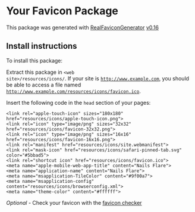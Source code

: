 # Your Favicon Package

This package was generated with [RealFaviconGenerator](https://realfavicongenerator.net/) [v0.16](https://realfavicongenerator.net/change_log#v0.16)

## Install instructions

To install this package:

Extract this package in <code>&lt;web site&gt;/resources/icons/</code>. If your site is <code>http://www.example.com</code>, you should be able to access a file named <code>http://www.example.com/resources/icons/favicon.ico</code>.

Insert the following code in the `head` section of your pages:

    <link rel="apple-touch-icon" sizes="180x180" href="resources/icons/apple-touch-icon.png">
    <link rel="icon" type="image/png" sizes="32x32" href="resources/icons/favicon-32x32.png">
    <link rel="icon" type="image/png" sizes="16x16" href="resources/icons/favicon-16x16.png">
    <link rel="manifest" href="resources/icons/site.webmanifest">
    <link rel="mask-icon" href="resources/icons/safari-pinned-tab.svg" color="#5bbad5">
    <link rel="shortcut icon" href="resources/icons/favicon.ico">
    <meta name="apple-mobile-web-app-title" content="Nails Flare">
    <meta name="application-name" content="Nails Flare">
    <meta name="msapplication-TileColor" content="#9f00a7">
    <meta name="msapplication-config" content="resources/icons/browserconfig.xml">
    <meta name="theme-color" content="#ffffff">

*Optional* - Check your favicon with the [favicon checker](https://realfavicongenerator.net/favicon_checker)